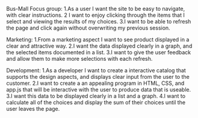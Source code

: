 Bus-Mall
Focus group:
1.As a user I want the site to be easy to navigate, with clear instructions.
2 I want to enjoy clicking through the items that I select and viewing the results of my choices.
3.I want to be able to refresh the page and click again without overwriting my previous session.

Marketing:
1.From a marketing aspect I want to see product displayed in a clear and attractive way.
2.I want the data displayed clearly in a graph, and the selected items documented in a list.
3.I want to give the user feedback and allow them to make more selections with each refresh.

Development:
1.As a developer I want to create a interactive catalog that supports the design aspects, and displays clear input from the user to the customer.
 2.I want to create a an appealing program in HTML, CSS, and app.js that will be interactive with the user to produce data that is useable.
3.I want this data to be displayed clearly in a list and a graph.
4.I want to calculate all of the choices and display the sum of their choices until the user leaves the page.
